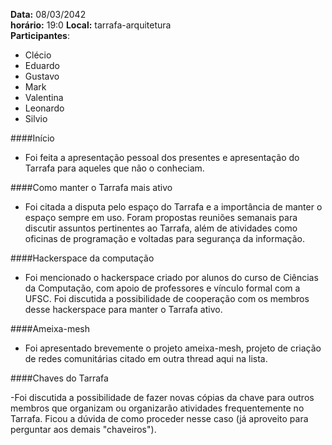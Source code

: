 __Data:__ 08/03/2042  
__horário:__ 19:0
__Local:__ tarrafa-arquitetura  
__Participantes__:  

- Clécio
- Eduardo
- Gustavo
- Mark
- Valentina
- Leonardo
- Silvio

####Início

- Foi feita a apresentação pessoal dos presentes e apresentação do Tarrafa para aqueles que não o conheciam.


####Como manter o Tarrafa mais ativo 

- Foi citada a disputa pelo espaço do Tarrafa e a importância de manter o espaço sempre em uso. Foram propostas reuniões semanais para discutir assuntos pertinentes ao Tarrafa, além de atividades como oficinas de programação e voltadas para segurança da informação.

####Hackerspace da computação

- Foi mencionado o hackerspace criado por alunos do curso de Ciências da Computação, com apoio de professores e vínculo formal com a UFSC. Foi discutida a possibilidade de cooperação com os membros desse hackerspace para manter o Tarrafa ativo.

####Ameixa-mesh

- Foi apresentado brevemente o projeto ameixa-mesh, projeto de criação de redes comunitárias citado em outra thread aqui na lista. 


####Chaves do Tarrafa

-Foi discutida a possibilidade de fazer novas cópias da chave para outros membros que organizam ou organizarão atividades frequentemente no Tarrafa. Ficou a dúvida de como proceder nesse caso (já aproveito para perguntar aos demais "chaveiros").
